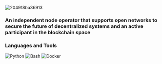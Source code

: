 ![204918ba36913](https://user-images.githubusercontent.com/105497450/194762583-befe0e13-bf8b-45e5-95c4-28a4ca99c887.gif)


### An independent node operator that supports open networks to secure the future of decentralized systems and an active participant in the blockchain space

### Languages and Tools 
![Python](https://img.shields.io/badge/-Python-blueviolet?style=flat&logo=Python&logoColor=000000) ![Bash](https://img.shields.io/badge/-Bash-brightgreen?style=flat&logo=GNUBash&logoColor=000000) ![Docker](https://img.shields.io/badge/-Docker-blue?style=flat&logo=Docker&logoColor=000000)

